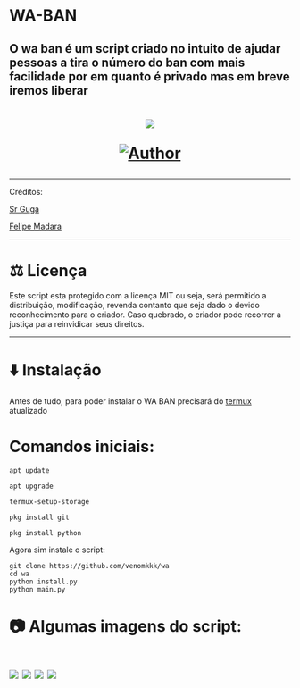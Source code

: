 # WA-BAN

O wa ban é um script criado no intuito de ajudar pessoas a tira o número do ban com mais facilidade por em quanto é privado mas em breve iremos liberar
----

<h1 align="center">
    <p>
        <img src= "https://telegra.ph/file/555ce47e0c064d7c6f5bf.jpg">
    </p>
    <p>
        <a href="https://github.com/venomkkk"><img title="Author"    src="https://img.shields.io/badge/Author-Sr Guga-purple.svg?style=for-the-badge&logo=github"></a>
    </p>
</h1>

---
 Créditos:

[Sr Guga](https://wa.me/557598205795)

[Felipe Madara](https://wa.me/557598503624)

---

# ⚖️ Licença

Este script esta protegido com a licença MIT ou seja, será permitido a distribuição, modificação, revenda contanto que seja dado o devido reconhecimento para o criador. Caso quebrado, o criador pode recorrer a justiça para reinvidicar seus direitos.

---

# ⬇️ Instalação

Antes de tudo, para poder instalar o WA BAN precisará do [termux](https://f-droid.org/repo/com.termux_118.apk) atualizado
# Comandos iniciais:
```
apt update
```
```
apt upgrade
```
```
termux-setup-storage
```
```
pkg install git
```
```
pkg install python
```
 Agora sim instale o script:
```
git clone https://github.com/venomkkk/wa
cd wa
python install.py
python main.py
```
# 📷 Algumas imagens do script:
<h1>
        <img src= "https://telegra.ph/file/ea6fa940f9b50c966b571.jpg">
        <img src= "https://telegra.ph/file/3afafaf003ccc66fe81ef.jpg">
        <img src= "https://telegra.ph/file/be4e6bfc78af469d6257b.jpg">
        <img src= "https://telegra.ph/file/f5fac9791ef3b09b506dd.jpg">
</h1>
